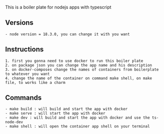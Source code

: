 This is a boiler plate for nodejs apps with typescript

## Versions

    - node version = 18.3.0, you can change it with you want

## Instructions

    1. first you gonna need to use docker to run this boiler plate
    2. on package json you can change the app name and his description
    3. on docker-composes change the names of containers from boilerplate to whatever you want
    4. change the name of the container on command make shell, on make file, to works like a charm

## Commands
    - make build : will build and start the app with docker
    - make serve : will start the app with docker
    - make dev : will build and start the app with docker and use the ts-node-dev
    - make shell : will open the container app shell on your terminal